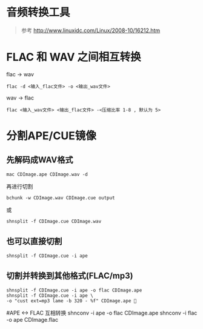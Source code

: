 # 音频转换工具 

> 参考 http://www.linuxidc.com/Linux/2008-10/16212.htm

# FLAC 和 WAV 之间相互转换
flac -> wav
``` 
flac -d <输入_flac文件> -o <输出_wav文件>
```
wav -> flac 
```
flac <输入_wav文件> <输出_flac文件> -<压缩比率 1-8 , 默认为 5>
```

# 分割APE/CUE镜像 
##  先解码成WAV格式
```
mac CDImage.ape CDImage.wav -d 
```
再进行切割
```
bchunk -w CDImage.wav CDImage.cue output 
```
或 
```
shnsplit -f CDImage.cue CDImage.wav
```
## 也可以直接切割
```
shnsplit -f CDImage.cue -i ape 
```
## 切割并转换到其他格式(FLAC/mp3)
```
shnsplit -f CDImage.cue -i ape -o flac CDImage.ape 
shnsplit -f CDImage.cue -i ape \
-o "cust ext=mp3 lame -b 320 - %f" CDImage.ape 
```
#APE <-> FLAC 互相转换 
shnconv -i ape -o flac CDImage.ape 
shnconv -i flac -o ape CDImage.flac 